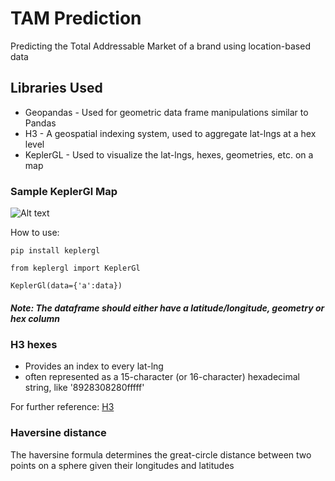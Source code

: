 # TAM Prediction

Predicting the Total Addressable Market of a brand using location-based data

## Libraries Used

 * Geopandas - Used for geometric data frame manipulations similar to Pandas
 * H3 - A geospatial indexing system, used to aggregate lat-lngs at a hex level
 * KeplerGL - Used to visualize the lat-lngs, hexes, geometries, etc. on a map

### Sample KeplerGl Map

![Alt text](https://assets-global.website-files.com/5f2a93fe880654a977c51043/60305b4c4e81d9b9e64d7334_kepler_sf_jupyter.png "Kepler")

How to use:

	pip install keplergl
	
	from keplergl import KeplerGl
	
	KeplerGl(data={'a':data})
	
##### Note: The dataframe should either have a latitude/longitude, geometry or hex column


### H3 hexes

 * Provides an index to every lat-lng
 * often represented as a 15-character (or 16-character) hexadecimal string, like '8928308280fffff'

For further reference: 	[H3](https://h3geo.org)


### Haversine distance

The haversine formula determines the great-circle distance between two points on a sphere given their longitudes and latitudes

 
 
